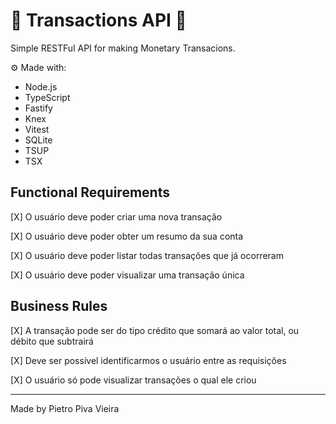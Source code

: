 # 💸 Transactions API 💸
Simple RESTFul API for making Monetary Transacions.

⚙ Made with:
- Node.js
- TypeScript
- Fastify
- Knex
- Vitest
- SQLite
- TSUP
- TSX

## Functional Requirements

[X] O usuário deve poder criar uma nova transação

[X] O usuário deve poder obter um resumo da sua conta

[X] O usuário deve poder listar todas transações que já ocorreram

[X] O usuário deve poder visualizar uma transação única

## Business Rules

[X] A transação pode ser do tipo crédito que somará ao valor total, ou débito que subtrairá

[X] Deve ser possível identificarmos o usuário entre as requisições

[X] O usuário só pode visualizar transações o qual ele criou

---

Made by Pietro Piva Vieira
